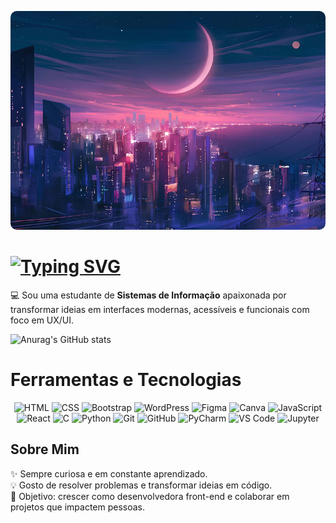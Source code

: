 <p align="center">
    <img src="img/banner2.jpg" alt="Descrição da imagem" style="width:100%; height:350px; object-fit:cover; border-radius:10px;">
</p>

# [![Typing SVG](https://readme-typing-svg.demolab.com?font=Fira+Code&weight=600&size=25&pause=1000&color=FF0DFFC5&vCenter=true&width=435&lines=Ol%C3%A1%2C+mundo!+Sou+J%C3%BAlia+Eduarda+;Desenvolvedora+Front-end)](https://git.io/typing-svg)

💻 Sou uma estudante de **Sistemas de Informação** apaixonada por transformar ideias em interfaces modernas, acessíveis e funcionais com foco em UX/UI.

![Anurag's GitHub stats](https://github-readme-stats.vercel.app/api?username=julia-ed2&show_icons=true&theme=radical)

# Ferramentas e Tecnologias

<p align="center">
    <img src="https://raw.githubusercontent.com/marwin1991/profile-technology-icons/refs/heads/main/icons/html.png" alt="HTML" width="80" height="80"/>
    <img src="https://raw.githubusercontent.com/marwin1991/profile-technology-icons/refs/heads/main/icons/css.png" alt="CSS" width="80" height="80"/>
    <img src="https://raw.githubusercontent.com/marwin1991/profile-technology-icons/refs/heads/main/icons/bootstrap.png" alt="Bootstrap" width="80" height="80"/>
    <img src="https://raw.githubusercontent.com/marwin1991/profile-technology-icons/refs/heads/main/icons/wordpress.png" alt="WordPress" width="80" height="80"/>
    <img src="https://raw.githubusercontent.com/marwin1991/profile-technology-icons/refs/heads/main/icons/figma.png" alt="Figma" width="80" height="80"/>
    <img src="https://raw.githubusercontent.com/marwin1991/profile-technology-icons/refs/heads/main/icons/canva.png" alt="Canva" width="80" height="80"/>
    <img src="https://raw.githubusercontent.com/marwin1991/profile-technology-icons/refs/heads/main/icons/javascript.png" alt="JavaScript" width="80" height="80"/>
    <img src="https://raw.githubusercontent.com/marwin1991/profile-technology-icons/refs/heads/main/icons/react.png" alt="React" width="80" height="80"/>
    <img src="https://raw.githubusercontent.com/marwin1991/profile-technology-icons/refs/heads/main/icons/c.png" alt="C" width="80" height="80"/>
    <img src="https://raw.githubusercontent.com/marwin1991/profile-technology-icons/refs/heads/main/icons/python.png" alt="Python" width="80" height="80"/>
    <img src="https://raw.githubusercontent.com/marwin1991/profile-technology-icons/refs/heads/main/icons/git.png" alt="Git" width="80" height="80"/>
    <img src="https://raw.githubusercontent.com/marwin1991/profile-technology-icons/refs/heads/main/icons/github.png" alt="GitHub" width="80" height="80"/>
    <img src="https://raw.githubusercontent.com/marwin1991/profile-technology-icons/refs/heads/main/icons/pycharm.png" alt="PyCharm" width="80" height="80"/>
    <img src="https://raw.githubusercontent.com/marwin1991/profile-technology-icons/refs/heads/main/icons/visual_studio_code.png" alt="VS Code" width="80" height="80"/>
    <img src="https://raw.githubusercontent.com/marwin1991/profile-technology-icons/refs/heads/main/icons/jupyter_notebook.png" alt="Jupyter" width="80" height="80"/>
</p>

## Sobre Mim

✨ Sempre curiosa e em constante aprendizado.  
💡 Gosto de resolver problemas e transformar ideias em código.  
🎯 Objetivo: crescer como desenvolvedora front-end e colaborar em projetos que impactem pessoas. 


